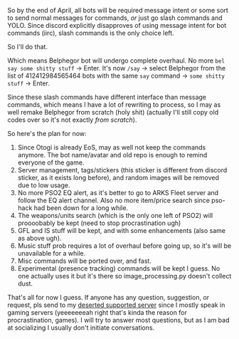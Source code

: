 So by the end of April, all bots will be required message intent or some sort to send normal messages for commands, *or* just go slash commands and YOLO. Since discord explicitly disapproves of using message intent for bot commands (iirc), slash commands is the only choice left.

So I'll do that.

Which means Belphegor bot will undergo complete overhaul.
No more `bel say some shitty stuff` -> Enter.
It's now `/say` -> select Belphegor from the list of 412412984565464 bots with the same `say` command -> `some shitty stuff` -> Enter.

Since these slash commands have different interface than message commands, which means I have a lot of rewriting to process, so I may as well remake Belphegor from scratch (holy shit) (actually I'll still copy old codes over so it's not exactly *from scratch*).

So here's the plan for now:
1. Since Otogi is already EoS, may as well not keep the commands anymore. The bot name/avatar and old repo is enough to remind everyone of the game.
2. Server management, tags/stickers (this sticker is different from discord sticker, as it exists long before), and random images will be removed due to low usage.
3. No more PSO2 EQ alert, as it's better to go to ARKS Fleet server and follow the EQ alert channel. Also no more item/price search since pso-hack had been down for a long while.
4. The weapons/units search (which is the only one left of PSO2) will proooobably be kept (need to stop procrastination ugh)
5. GFL and IS stuff will be kept, and with some enhancements (also same as above ugh).
6. Music stuff prob requires a lot of overhaul before going up, so it's will be unavailable for a while.
7. Misc commands will be ported over, and fast.
8. Experimental (presence tracking) commands will be kept I guess. No one actually uses it but it's there so image_processing.py doesn't collect dust.

That's all for now I guess.
If anyone has any question, suggestion, or request, pls send to my [deserted supported server](https://discord.gg/qnavjMy) since I mostly speak in gaming servers (yeeeeeeeah right that's kinda the reason for procrastination, games). I will try to answer most questions, but as I am bad at socializing I usually don't initiate conversations.